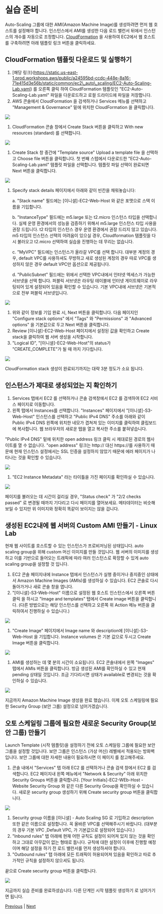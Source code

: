 # 실습 준비

Auto-Scaling 그룹에 대한 AMI(Amazon Machine Image)를 생성하려면 먼저 웹 호스트를 설정해야 합니다. 인스턴스에서 AMI를 생성한 다음 로드 밸런서 뒤에서 인스턴스의 개수를 자동으로 조정합니다. [CloudFormation](https://aws.amazon.com/cloudformation/) 을 사용하여 EC2에서 웹 호스트를 구축하려면 아래 템플릿 링크 버튼을 클릭하세요.

## CloudFormation 템플릿 다운로드 및 실행하기

1. \[해당 링크}(https://static.us-east-1.prod.workshops.aws/public/a24595bd-ccdc-448e-8a16-71e415d3e56b/static/common/ec2\_auto\_scaling/EC2-Auto-Scaling-Lab.yaml) 를 오른쪽 클릭 하여 CloudFormation 템플릿인 "EC2-Auto-Scaling-Lab.yaml" 파일을 다운로드하고 로컬 드라이드에 파일을 저장합니다.
2. AWS 콘솔에서 CloudFormation 을 검색하거나 Services 메뉴를 선택하고 "Management & Governance" 밑에 위치한 CloudFormation 을 클릭합니다.

![](../../../../../images/1.1-as-lab-open-cf.png)

1. CloudFormation 콘솔 창에서 Create Stack 버튼을 클릭하고 With new resources (standard) 를 선택합니다.

![](../../../../../images/1.2-as-lab-cf-create-stack.png)

1. Create Stack 창 중간에 "Template source" Upload a template file 을 선택하고 Choose file 버튼을 클릭합니다. 첫 번째 스텝에서 다운로드한 "EC2-Auto-Scaling-Lab.yaml" 템플릿 파일을 선택합니다. 템플릿 파일 선택이 완료되면 Next 버튼을 클릭합니다.

![](../../../../../images/1.3-as-lab-cf-choose-file.png)

1.  Specify stack details 페이지에서 아래와 같이 빈칸을 채워놓습니다:

    a. "Stack name" 필드에는 \[이니셜]-EC2-Web-Host 와 같은 포맷으로 스택 이름을 기입합니다.

    b. "InstanceType" 필드에는 m5.large 또는 t2.micro 인스턴스 타입을 선택합니다. 실제 운영 환경에서의 성능을 검증하기 위해서 m5.large 인스턴스 타입 사용을 권장 드립니다. t2 타입의 인스턴스 경우 운영 환경에서 권장 드리지 않고 있습니다. m5 타입의 인스턴스 선택의 어려움이 있으실 경우, Cloudformation 템플릿을 다시 불러오고 t2.micro 선택하여 실습을 진행하는 데 무리는 없습니다.

    c. "MyVPC" 필드에는 인스턴스가 올라갈 VPC를 선택 합니다. 대부분 계정의 경우, default VPC를 사용하셔도 무방하고 새로 생성된 계정의 경우 따로 VPC를 생성하지 않은 경우 default VPC만 옵션으로 제공됩니다.

    d. "PublicSubnet" 필드에는 위에서 선택한 VPC내에서 인터넷 엑세스가 가능한 서브넷을 선택 합니다. 퍼블릭 서브넷은 라우팅 테이블에 인터넷 게이트웨이로 라우팅되어 있게 설정되어 있음을 확인할 수 있습니다. 기본 VPC내에 서브넷은 기본적으로 전부 퍼블릭 서브넷입니다.

![](../../../../../images/1.4-as-lab-cf-setup.png)

1. 위와 같이 정보를 기입 완료 시, Next 버튼을 클릭합니다. 다음 페이지인 "Configure stack options" 에서 "Tags" 와 "Permissions" 과 "Advanced options" 을 기본값으로 두고 Next 버튼을 클릭합니다.
2. Review \[이니셜]-EC2-Web-Host 페이지에서 설정된 값을 확인하고 Create stack을 클릭하여 웹 서버 생성을 시작합니다.
3. "Logical ID", "\[이니셜]-EC2-Web-Host"의 status가 "CREATE\_COMPLETE"가 될 때 까지 기다립니다.

![](../../../../../images/1.5-as-lab-cf-complete.png)

CloudFormation stack 생성이 완료되기까지는 대략 3분 정도가 소요 됩니다.

## 인스턴스가 제대로 생성되었는 지 확인하기

1. Services 탭에서 EC2 를 선택하거나 콘솔 검색창에서 EC2 를 검색하여 EC2 서비스 페이지로 이동합니다.
2. 왼쪽 탭에서 Instances를 선택합니다. "Instances" 페이지에서 "\[이니셜]-S3-Web-Host" 인스턴스를 선택하고 "Public IPv4 DNS" 주소를 아래와 같이 Public IPv4 DNS 왼쪽에 위치한 네모가 겹쳐져 있는 이미지를 클릭하여 클립보드에 복사합니다. 웹 브라우저의 새로운 탭을 열고 복사한 주소를 붙혀넣습니다.

"Public IPv4 DNS" 밑에 위치한 open address 링크 클릭 시 제대로된 경로의 웹사이트를 열 수 없습니다. "open address" 링크는 http:// 대신 https://를 사용하기 때문에 현재 인스턴스 설정에서는 SSL 인증을 설정하지 않았기 때문에 에러 페이지가 나타나는 것을 확인할 수 있습니다.

![](../../../../../images/1.6-copy-past-public-dns.png)

1. "EC2 Instance Metadata" 라는 타이틀을 가진 페이지를 확인하실 수 있습니다.

![](../../../../../images/1.7-as-hands-on-lab-page.png)

페이지를 불러오는 데 시간이 걸리실 경우, "Status check" 가 "2/2 checks passed" 로 변경될 때까지 기다리고 다시 페이지를 열어보세요. 메타데이터는 비슷해 보일 수 있지만 위 이미지와 정확히 똑같이 보이지는 않을 겁니다.

## 생성된 EC2내에 웹 서버의 Custom AMI 만들기 - Linux Lab

현재 웹 사이트를 호스트할 수 있는 인스턴스가 프로비저닝된 상태입니다. auto scaling group을 위해 custom 머신 이미지를 만들 것입니다. 웹 서버의 이미지를 생성하고 이를 기반으로 들어오는 트래픽에 따라 여러 인스턴스로 확장할 수 있게 auto scaling group을 설정할 것 입니다.

1. EC2 콘솔 페이지내에 Instance 탭에서 인스턴스가 실행 중이거나 중지중인 상태에서 Amazon Machine Images (AMIs)를 생성하실 수 있습니다. EC2 콘솔로 다시 돌아가거나 새로 콘솔 창을 엽니다.
2. "\[이니셜]-S3-Web-Host" 이름으로 설정된 웹 호스트 인스턴스에서 오른쪽 버튼 클릭 을 하시고 "Image and templates" 탭에서 Create image 버튼을 클릭합니다. (다른 방법으로는 해당 인스턴스를 선택하고 오른쪽 위 Action 메뉴 버튼을 클릭하여서 진행하실 수 있습니다.)

![](../../../../../images/1.8-custom-ami.png)

1. "Create Image" 페이지에서 Image name 와 description에 \[이니셜]-S3-Web-Host 을 기입합니다. Instance volumes 은 기본 값으로 두시고 Create Image 버튼을 클릭합니다.

![](../../../../../images/1.9-create-image.png)

1. AMI를 생성하는 데 몇 분의 시간이 소요됩니다. EC2 콘솔내에서 왼쪽 "Images" 탭에서 AMIs 버튼을 클릭합니다. 방금 생성된 AMI를 확인하실 수 있고 현재 pending 상태일 것입니다. 조금 기다리시면 상태가 available로 변경되는 것을 확인하실 수 있습니다.

![](../../../../../images/1.10-ami-available.png)

지금까지 Amazon Machine Image 생성을 완료 했습니다. 이제 오토 스케일링에 필요한 Security Group (보안 그룹) 설정으로 넘어가겠습니다.

## 오토 스케일링 그룹에 필요한 새로운 Security Group(보안 그룹) 만들기

Launch Template (시작 템플릿)을 설정하기 전에 오토 스케일링 그룹에 필요한 보안 그룹을 설정할 것입니다. 보안 그룹은 인스턴스 (가상 머신) 레벨에서 적용되는 방화벽입니다. 보안 그룹에 대한 자세한 내용이 필요하시면 이 페이지 를 참고해주세요.

1. 콘솔 내에서 "Services" 탭 아래 EC2 를 선택하거나 콘솔 검색 창에서 EC2 를 검색합니다. EC2 페이지내 왼쪽 메뉴에서 "Network & Security" 아래 위치한 Security Groups 버튼을 클릭합니다. \[Your Initials]-EC2-WEb-Host - Website Security Group 와 같은 다른 Security Group을 확인하실 수 있습니다. 새로운 security group 생성하기 위해 Create security group 버튼을 클릭합니다.

![](../../../../../images/1.11-security-groups.png)

1. Security group 이름을 \[이니셜] - Auto Scaling SG 로 기입하고 description 또한 같은 이름으로 설정합니다. 꼭 올바른 VPC를 선택해주시기 바랍니다. (대부분의 경우 기본 VPC ,Default VPC, 가 기본값으로 설정되어 있습니다.)
2. "Inbound rules" 탭 아래에 현재 어떤 규칙도 설정이 되어져 있지 않는 것을 확인하고 그대로 아무값이 없는 형태로 둡니다. 규칙에 대한 설정이 이후에 진행할 예정이며 해당 설정을 하기 전 로드 밸런서를 먼저 생성하셔야 합니다.
3. "Outbound rules" 탭 아래에 모든 트래픽이 허용되어져 있음을 확인하고 따로 추가적인 규칙을 설정하지 않으셔도 됩니다.

끝으로 Create security group 버튼을 클릭합니다.

![](../../../../../images/1.12-auto-scaling-sg.png)

지금까지 실습 준비를 완료하셨습니다. 다른 단계인 시작 템플릿 생성하기 로 넘어가기면 됩니다.

[Previous](ec2-auto-scaling.md) | [Next](../../../../../10-ec2/ec2-auto-scaling/2-ec2-as/)
